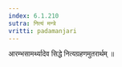 ```yaml
---
index: 6.1.210
sutra: नित्यं मन्त्रे
vritti: padamanjari
---
```


 आरम्भसामर्थ्यादेव सिद्धे नित्यग्रहणमुतरार्थम् ॥